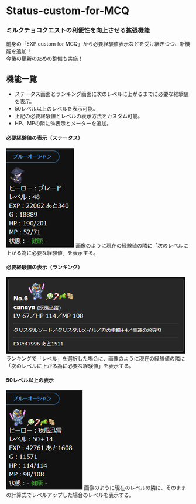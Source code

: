 # Status-custom-for-MCQ
### ミルクチョコクエストの利便性を向上させる拡張機能
前身の「EXP custom for MCQ」から必要経験値表示などを受け継ぎつつ、新機能を追加！  
今後の更新のための整備も実施！

## 機能一覧
- ステータス画面とランキング画面に次のレベルに上がるまでに必要な経験値を表示。  
- 50レベル以上のレベルを表示可能。
- 上記の必要経験値とレベルの表示方法をカスタム可能。
- HP、MPの隣に％表示とメーターを追加。

#### 必要経験値の表示（ステータス）
<img src="./images/need_exp_status.png" alt="need_exp_status" title="need_exp_status">
画像のように現在の経験値の隣に「次のレベルに上がる為に必要な経験値」を表示する。

#### 必要経験値の表示（ランキング）
<img src="./images/need_exp_ranking.png" alt="need_exp_ranking" title="need_exp_ranking">
ランキングで「レベル」を選択した場合に、画像のように現在の経験値の隣に「次のレベルに上がる為に必要な経験値」を表示する。

#### 50レベル以上の表示
<img src="./images/ex_level.png" alt="ex_level" title="ex_level">
画像のように現在のレベルの隣に、そのままの計算式でレベルアップした場合のレベルを表示する。

